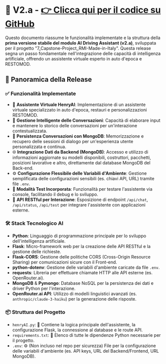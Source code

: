 # 🚀 V2.a - [👉 Clicca qui per il codice su GitHub](https://github.com/henry8913/7_Capstone-Project_RMI-Made-in-Italy/tree/5215e49e516a1fb0a6348cfa001d1d8da766caec)

Questo documento riassume le funzionalità implementate e la struttura della **prima versione stabile del modulo AI Driving Assistant (v2.a)**, sviluppata per il progetto "7_Capstone-Project_RMI-Made-in-Italy". Questa release segna un passo fondamentale nell'integrazione delle capacità di intelligenza artificiale, offrendo un assistente virtuale esperto in auto d'epoca e RESTOMOD.

## 🎯 Panoramica della Release

### ✅ Funzionalità Implementate
- 🧠 **Assistente Virtuale HenryAI**: Implementazione di un assistente virtuale specializzato in auto d'epoca, restauri e personalizzazioni RESTOMOD.
- 💬 **Gestione Intelligente delle Conversazioni**: Capacità di elaborare input e mantenere lo storico delle conversazioni per un'interazione contestualizzata.
- 💾 **Persistenza Conversazioni con MongoDB**: Memorizzazione e recupero delle sessioni di dialogo per un'esperienza utente personalizzata e continua.
- 🌐 **Integrazione Dati da Backend (MongoDB)**: Accesso e utilizzo di informazioni aggiornate su modelli disponibili, costruttori, pacchetti, posizioni lavorative e altro, direttamente dal database MongoDB del Back-end.
- ⚙️ **Configurazione Flessibile delle Variabili d'Ambiente**: Gestione semplificata delle configurazioni sensibili (es. chiavi API, URL) tramite file `.env`.
- 🧪 **Modalità Test Incorporata**: Funzionalità per testare l'assistente via console, facilitando il debug e lo sviluppo.
- 📡 **API RESTful per Interazione**: Esposizione di endpoint `/api/chat`, `/api/status`, `/api/test` per integrare l'assistente con applicazioni esterne.

### 🛠️ Stack Tecnologico AI
- **Python**: Linguaggio di programmazione principale per lo sviluppo dell'intelligenza artificiale.
- **Flask**: Micro-framework web per la creazione delle API RESTful e la gestione delle richieste.
- **Flask-CORS**: Gestione delle politiche CORS (Cross-Origin Resource Sharing) per comunicazioni sicure con il Front-end.
- **python-dotenv**: Gestione delle variabili d'ambiente caricate da file `.env`.
- **requests**: Libreria per effettuare chiamate HTTP alle API esterne (es. OpenRouter.ai).
- **MongoDB** & **Pymongo**: Database NoSQL per la persistenza dei dati e driver Python per l'interazione.
- **OpenRouter.ai API**: Utilizzo di modelli linguistici avanzati (es. `anthropic/claude-3-haiku`) per la generazione delle risposte.

### 📦 Struttura del Progetto
- `henryAI.py`: 🧠 Contiene la logica principale dell'assistente, la configurazione Flask, la connessione al database e le route API.
- `requirements.txt`: 📄 Elenco di tutte le dipendenze Python necessarie per il progetto.
- `.env`: ⚙️ (Non incluso nel repo per sicurezza) File per la configurazione delle variabili d'ambiente (es. API keys, URL del Backend/Frontend, URL MongoDB).